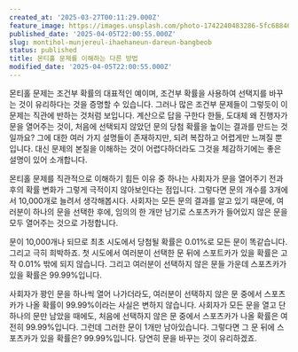 ```yaml
---
created_at: '2025-03-27T00:11:29.000Z'
feature_image: https://images.unsplash.com/photo-1742240483286-5fc6884638a1?crop=entropy&cs=tinysrgb&fit=max&fm=jpg&ixid=M3wxMTc3M3wwfDF8YWxsfDV8fHx8fHx8fDE3NDM2OTkzOTl8&ixlib=rb-4.0.3&q=80&w=2000
published_date: '2025-04-05T22:00:55.000Z'
slug: montihol-munjereul-ihaehaneun-dareun-bangbeob
status: published
title: 몬티홀 문제를 이해하는 다른 방법
modified_date: '2025-04-05T22:00:55.000Z'
---
```


몬티홀 문제는 조건부 확률의 대표적인 예이며, 조건부 확률을 사용하여 선택지를 바꾸는 것이 유리하다는 것을 증명할 수 있습니다. 그러나 많은 조건부 문제들이 그렇듯이 이 문제는 직관에 반하는 것처럼 보입니다. 계산으로 답을 구한다 한들, 도대체 왜 진행자가 문을 열어주는 것이, 처음에 선택되지 않았던 문의 당첨 확률을 높이는 결과를 만드는 것일까요? 그에 대한 여러 가지 설명들이 존재하지만, 되려 복잡하고 어렵게만 느껴질 뿐입니다. 대신 문제의 본질을 이해하는 것이 어렵다하더라도 그것을 체감하기에는 좋은 설명이 있어 소개합니다. 

몬티홀 문제를 직관적으로 이해하기 힘든 이유 중 하나는 사회자가 문을 열어주기 전과 후의 확률 변화가 그렇게 극적이지 않아보인다는 점입니다. 그렇다면 문의 개수를 3개에서 10,000개로 늘려서 생각해봅시다. 사회자는 모든 문의 결과를 알고 있기 때문에, 여러분이 하나의 문을 선택한 후에, 임의의 한 개만 남기로 스포츠카가 들어있지 않은 문을 모두 열어주는 것으로 가정합니다. 

문이 10,000개나 되므로 최초 시도에서 당첨될 확률은 0.01%로 모든 문이 똑같습니다. 그리고 극히 희박하죠. 첫 시도에서 여러분이 선택한 문 뒤에 스포트카가 있을 확률은 고작 0.01% 밖에 되지 않습니다. 그리고 여러분이 선택하지 않은 문들 가운데 스포츠카가 있을 확률은 99.99%입니다. 

사회자가 꽝인 문을 하나씩 열어 나가더라도, 여러분이 선택하지 않은 문 중에서 스포츠카가 나올 확률이 99.99%이라는 사실은 변하지 않습니다. 사회자가 모든 문을 열고 단 하나의 문만 남았을 때에도, 처음에 선택하지 않은 문 중에서 스포츠카가 나올 확률은 여전히 99.99%입니다. 그런데 그러한 문이 1개만 남아있습니다. 그렇다면 그 문 뒤에 스포츠카가 있을 확률은? 99.99%입니다. 당연히 문을 바꾸는 것이 유리하겠죠. 
